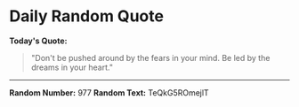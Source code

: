 # Daily Random Quote

**Today's Quote:**
> "Don't be pushed around by the fears in your mind. Be led by the dreams in your heart."

---

**Random Number:** 977
**Random Text:** TeQkG5ROmejlT
